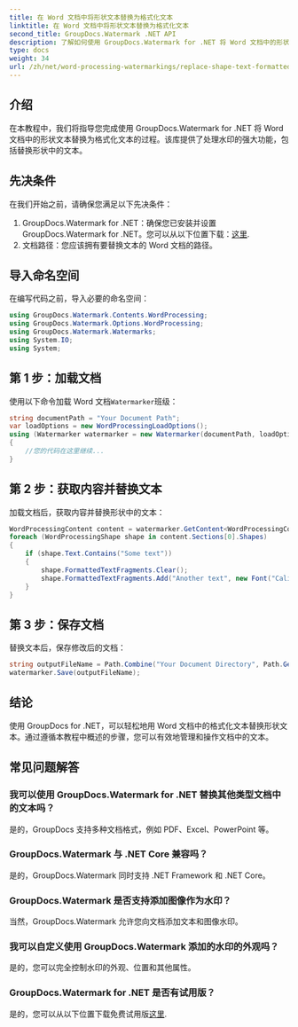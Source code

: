 ```yaml
---
title: 在 Word 文档中将形状文本替换为格式化文本
linktitle: 在 Word 文档中将形状文本替换为格式化文本
second_title: GroupDocs.Watermark .NET API
description: 了解如何使用 GroupDocs.Watermark for .NET 将 Word 文档中的形状文本替换为格式化文本。您的文档编辑功能毫不费力。
type: docs
weight: 34
url: /zh/net/word-processing-watermarkings/replace-shape-text-formatted-text-word-docs/
---
```

## 介绍
在本教程中，我们将指导您完成使用 GroupDocs.Watermark for .NET 将 Word 文档中的形状文本替换为格式化文本的过程。该库提供了处理水印的强大功能，包括替换形状中的文本。
## 先决条件
在我们开始之前，请确保您满足以下先决条件：
1.  GroupDocs.Watermark for .NET：确保您已安装并设置 GroupDocs.Watermark for .NET。您可以从以下位置下载：[这里](https://releases.groupdocs.com/Watermark/net/).
2. 文档路径：您应该拥有要替换文本的 Word 文档的路径。

## 导入命名空间
在编写代码之前，导入必要的命名空间：
```csharp
using GroupDocs.Watermark.Contents.WordProcessing;
using GroupDocs.Watermark.Options.WordProcessing;
using GroupDocs.Watermark.Watermarks;
using System.IO;
using System;
```
## 第 1 步：加载文档
使用以下命令加载 Word 文档`Watermarker`班级：
```csharp
string documentPath = "Your Document Path";
var loadOptions = new WordProcessingLoadOptions();
using (Watermarker watermarker = new Watermarker(documentPath, loadOptions))
{
    //您的代码在这里继续...
}
```
## 第 2 步：获取内容并替换文本
加载文档后，获取内容并替换形状中的文本：
```csharp
WordProcessingContent content = watermarker.GetContent<WordProcessingContent>();
foreach (WordProcessingShape shape in content.Sections[0].Shapes)
{
    if (shape.Text.Contains("Some text"))
    {
        shape.FormattedTextFragments.Clear();
        shape.FormattedTextFragments.Add("Another text", new Font("Calibri", 19, FontStyle.Bold), Color.Red, Color.Aqua);
    }
}
```
## 第 3 步：保存文档
替换文本后，保存修改后的文档：
```csharp
string outputFileName = Path.Combine("Your Document Directory", Path.GetFileName(documentPath));
watermarker.Save(outputFileName);
```

## 结论
使用 GroupDocs for .NET，可以轻松地用 Word 文档中的格式化文本替换形状文本。通过遵循本教程中概述的步骤，您可以有效地管理和操作文档中的文本。

## 常见问题解答
### 我可以使用 GroupDocs.Watermark for .NET 替换其他类型文档中的文本吗？
是的，GroupDocs 支持多种文档格式，例如 PDF、Excel、PowerPoint 等。
### GroupDocs.Watermark 与 .NET Core 兼容吗？
是的，GroupDocs.Watermark 同时支持 .NET Framework 和 .NET Core。
### GroupDocs.Watermark 是否支持添加图像作为水印？
当然，GroupDocs.Watermark 允许您向文档添加文本和图像水印。
### 我可以自定义使用 GroupDocs.Watermark 添加的水印的外观吗？
是的，您可以完全控制水印的外观、位置和其他属性。
### GroupDocs.Watermark for .NET 是否有试用版？
是的，您可以从以下位置下载免费试用版[这里](https://releases.groupdocs.com/).